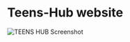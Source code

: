 # Teens-Hub website 

![TEENS HUB Screenshot](./screencapture-127-0-0-1-5500-index-html-2020-09-16-21_29_04.png)
